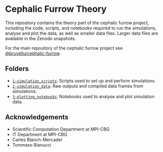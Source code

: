 # Cephalic Furrow Theory 

This repository contains the theory part of the cephalic furrow project, including the code, scripts, and notebooks required to run the simulations, analyse and plot the data, as well as smaller data files. Larger data files are available in the Zenodo snapshots.

For the main repository of the cephalic furrow project see [@bruvellu/cephalic-furrow](https://github.com/bruvellu/cephalic-furrow).

## Folders

- [`1-simulation_scripts`](1-simulation_scripts): Scripts used to set up and perform simulations.
- [`2-simulation_data`](2-simulation_data): Raw outputs and compiled data frames from simulations.
- [`3-plotting_notebooks`](3-plotting_notebooks): Notebooks used to analyse and plot simulation data.

## Acknowledgements

- Scientific Computation Department at MPI-CBG
- IT Department at MPI-CBG
- Carles Blanch-Mercader
- Tommaso Bianucci

